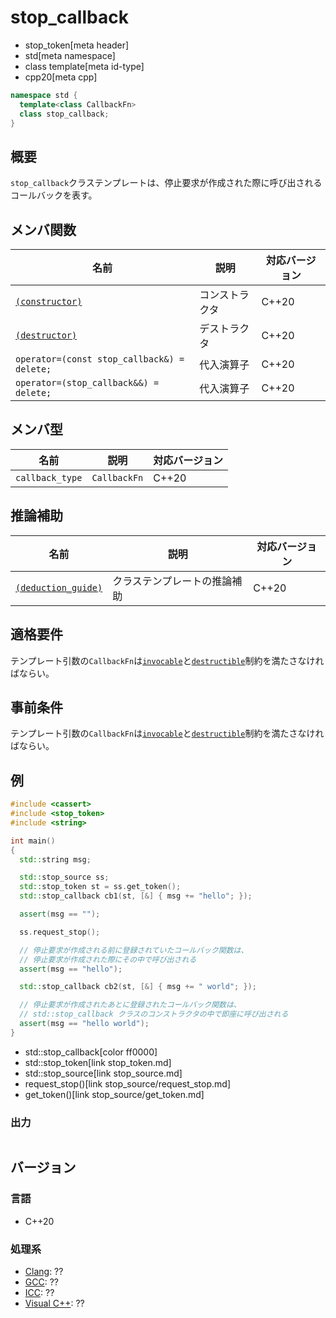 # stop_callback
* stop_token[meta header]
* std[meta namespace]
* class template[meta id-type]
* cpp20[meta cpp]

```cpp
namespace std {
  template<class CallbackFn>
  class stop_callback;
}
```

## 概要
`stop_callback`クラステンプレートは、停止要求が作成された際に呼び出されるコールバックを表す。

## メンバ関数

| 名前 | 説明 | 対応バージョン |
|------|------|-------|
| [`(constructor)`](stop_callback/op_constructor.md)| コンストラクタ | C++20 |
| [`(destructor)`](stop_callback/op_destructor.md)  | デストラクタ | C++20 |
| `operator=(const stop_callback&) = delete;`       | 代入演算子 | C++20 |
| `operator=(stop_callback&&) = delete;`            | 代入演算子 | C++20 |

## メンバ型

| 名前 | 説明 | 対応バージョン |
|------|------|-------|
| `callback_type` | `CallbackFn` | C++20 |

## 推論補助

| 名前 | 説明 | 対応バージョン |
|------|------|-------|
| [`(deduction_guide)`](stop_callback/op_deduction_guide.md) | クラステンプレートの推論補助 | C++20 |

## 適格要件
テンプレート引数の`CallbackFn`は[`invocable`](/reference/concepts/invokable.md.nolink)と[`destructible`](/reference/concepts/destructible.md)制約を満たさなければならい。

## 事前条件
テンプレート引数の`CallbackFn`は[`invocable`](/reference/concepts/invokable.md.nolink)と[`destructible`](/reference/concepts/destructible.md)制約を満たさなければならい。

## 例
```cpp example
#include <cassert>
#include <stop_token>
#include <string>

int main()
{
  std::string msg;

  std::stop_source ss;
  std::stop_token st = ss.get_token();
  std::stop_callback cb1(st, [&] { msg += "hello"; });

  assert(msg == "");

  ss.request_stop();

  // 停止要求が作成される前に登録されていたコールバック関数は、
  // 停止要求が作成された際にその中で呼び出される
  assert(msg == "hello");

  std::stop_callback cb2(st, [&] { msg += " world"; });

  // 停止要求が作成されたあとに登録されたコールバック関数は、
  // std::stop_callback クラスのコンストラクタの中で即座に呼び出される
  assert(msg == "hello world");
}
```
* std::stop_callback[color ff0000]
* std::stop_token[link stop_token.md]
* std::stop_source[link stop_source.md]
* request_stop()[link stop_source/request_stop.md]
* get_token()[link stop_source/get_token.md]

### 出力
```
```

## バージョン
### 言語
- C++20


### 処理系
- [Clang](/implementation.md#clang): ??
- [GCC](/implementation.md#gcc): ??
- [ICC](/implementation.md#icc): ??
- [Visual C++](/implementation.md#visual_cpp): ??

